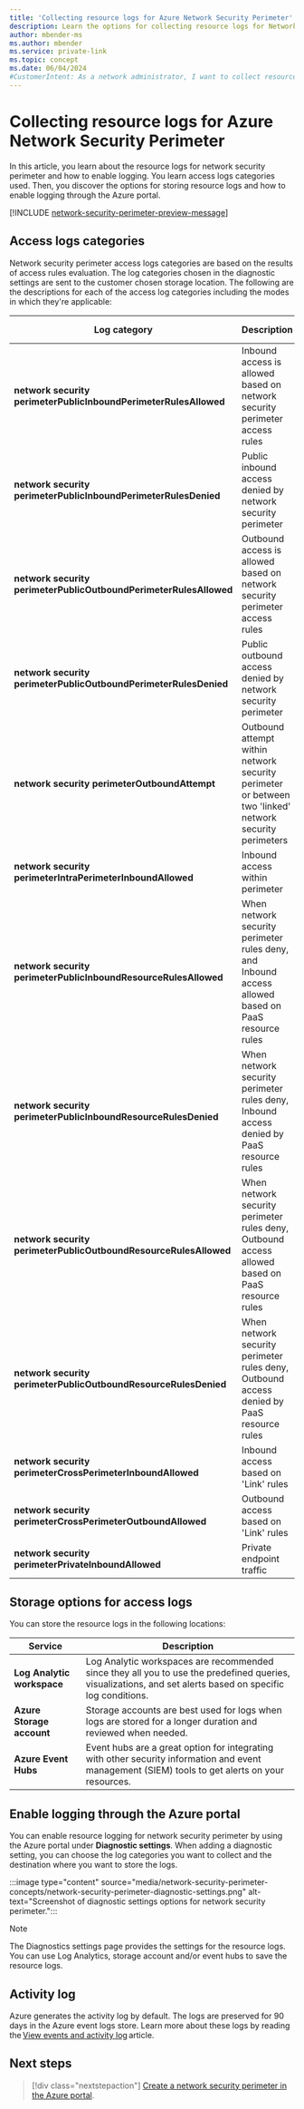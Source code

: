 ```yaml
---
title: 'Collecting resource logs for Azure Network Security Perimeter'
description: Learn the options for collecting resource logs for Network Security Perimeter and how to enable logging through the Azure portal.
author: mbender-ms
ms.author: mbender
ms.service: private-link
ms.topic: concept
ms.date: 06/04/2024
#CustomerIntent: As a network administrator, I want to collect resource logging for Azure Network Security Perimeter, so that I can monitor and analyze the network traffic to and from my resources.
---
```


# Collecting resource logs for Azure Network Security Perimeter

In this article, you learn about the resource logs for network security perimeter and how to enable logging. You learn access logs categories used. Then, you discover the options for storing resource logs and how to enable logging through the Azure portal.

[!INCLUDE [network-security-perimeter-preview-message](../../includes/network-security-perimeter-preview-message.md)]

## Access logs categories

Network security perimeter access logs categories are based on the results of access rules evaluation. The log categories chosen in the diagnostic settings are sent to the customer chosen storage location. The following are the descriptions for each of the access log categories including the modes in which they're applicable:

| **Log category** | **Description** | **Applicable to Modes** |
| --- | --- | --- |
| **network security perimeterPublicInboundPerimeterRulesAllowed** | Inbound access is allowed based on network security perimeter access rules | Learning/Enforced |
| **network security perimeterPublicInboundPerimeterRulesDenied** | Public inbound access denied by network security perimeter | Enforced |
| **network security perimeterPublicOutboundPerimeterRulesAllowed** | Outbound access is allowed based on network security perimeter access rules | Learning/Enforced |
| **network security perimeterPublicOutboundPerimeterRulesDenied** | Public outbound access denied by network security perimeter | Enforced |
| **network security perimeterOutboundAttempt** | Outbound attempt within network security perimeter or between two 'linked' network security perimeters | Learning/Enforced |
| **network security perimeterIntraPerimeterInboundAllowed** | Inbound access within perimeter | Learning/Enforced |
| **network security perimeterPublicInboundResourceRulesAllowed** | When network security perimeter rules deny, and Inbound access allowed based on PaaS resource rules | Learning |
| **network security perimeterPublicInboundResourceRulesDenied** | When network security perimeter rules deny, Inbound access denied by PaaS resource rules | Learning |
| **network security perimeterPublicOutboundResourceRulesAllowed** | When network security perimeter rules deny, Outbound access allowed based on PaaS resource rules | Learning |
| **network security perimeterPublicOutboundResourceRulesDenied** | When network security perimeter rules deny, Outbound access denied by PaaS resource rules | Learning |
| **network security perimeterCrossPerimeterInboundAllowed** | Inbound access based on 'Link' rules | Learning/Enforced |
| **network security perimeterCrossPerimeterOutboundAllowed** | Outbound access based on 'Link' rules | Learning/Enforced |
| **network security perimeterPrivateInboundAllowed** | Private endpoint traffic | Learning/Enforced |

## Storage options for access logs

You can store the resource logs in the following locations:

| **Service** | **Description** |
| --- | --- |
| **Log Analytic workspace** | Log Analytic workspaces are recommended since they all you to use the predefined queries, visualizations, and set alerts based on specific log conditions. |
|**Azure Storage account** | Storage accounts are best used for logs when logs are stored for a longer duration and reviewed when needed. |
| **Azure Event Hubs** | Event hubs are a great option for integrating with other security information and event management (SIEM) tools to get alerts on your resources. |

## Enable logging through the Azure portal

You can enable resource logging for network security perimeter by using the Azure portal under **Diagnostic settings**. When adding a diagnostic setting, you can choose the log categories you want to collect and the destination where you want to store the logs.

:::image type="content" source="media/network-security-perimeter-concepts/network-security-perimeter-diagnostic-settings.png" alt-text="Screenshot of diagnostic settings options for network security perimeter.":::
  
> [!NOTE]
> The Diagnostics settings page provides the settings for the resource logs. You can use Log Analytics, storage account and/or event hubs to save the resource logs. 

## Activity log

Azure generates the activity log by default. The logs are preserved for 90 days in the Azure event logs store. Learn more about these logs by reading the [View events and activity log](../azure-monitor/essentials/activity-log.md) article.

## Next steps

> [!div class="nextstepaction"]
> [Create a network security perimeter in the Azure portal](./network-security-perimeter-collect-resource-logs.md).